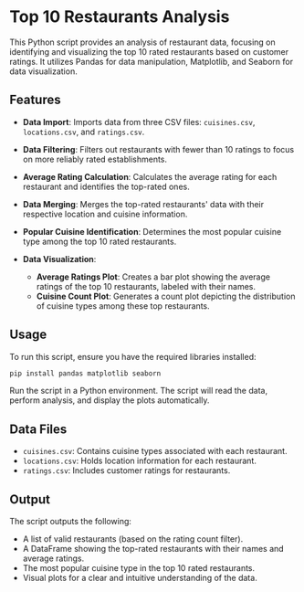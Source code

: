 # Top 10 Restaurants Analysis

This Python script provides an analysis of restaurant data, focusing on identifying and visualizing the top 10 rated restaurants based on customer ratings. It utilizes Pandas for data manipulation, Matplotlib, and Seaborn for data visualization.

## Features

- **Data Import**: Imports data from three CSV files: `cuisines.csv`, `locations.csv`, and `ratings.csv`.

- **Data Filtering**: Filters out restaurants with fewer than 10 ratings to focus on more reliably rated establishments.

- **Average Rating Calculation**: Calculates the average rating for each restaurant and identifies the top-rated ones.

- **Data Merging**: Merges the top-rated restaurants' data with their respective location and cuisine information.

- **Popular Cuisine Identification**: Determines the most popular cuisine type among the top 10 rated restaurants.

- **Data Visualization**:
  - **Average Ratings Plot**: Creates a bar plot showing the average ratings of the top 10 restaurants, labeled with their names.
  - **Cuisine Count Plot**: Generates a count plot depicting the distribution of cuisine types among these top restaurants.

## Usage

To run this script, ensure you have the required libraries installed:

```bash
pip install pandas matplotlib seaborn
```

Run the script in a Python environment. The script will read the data, perform analysis, and display the plots automatically.

## Data Files

- `cuisines.csv`: Contains cuisine types associated with each restaurant.
- `locations.csv`: Holds location information for each restaurant.
- `ratings.csv`: Includes customer ratings for restaurants.

## Output

The script outputs the following:

- A list of valid restaurants (based on the rating count filter).
- A DataFrame showing the top-rated restaurants with their names and average ratings.
- The most popular cuisine type in the top 10 rated restaurants.
- Visual plots for a clear and intuitive understanding of the data.
